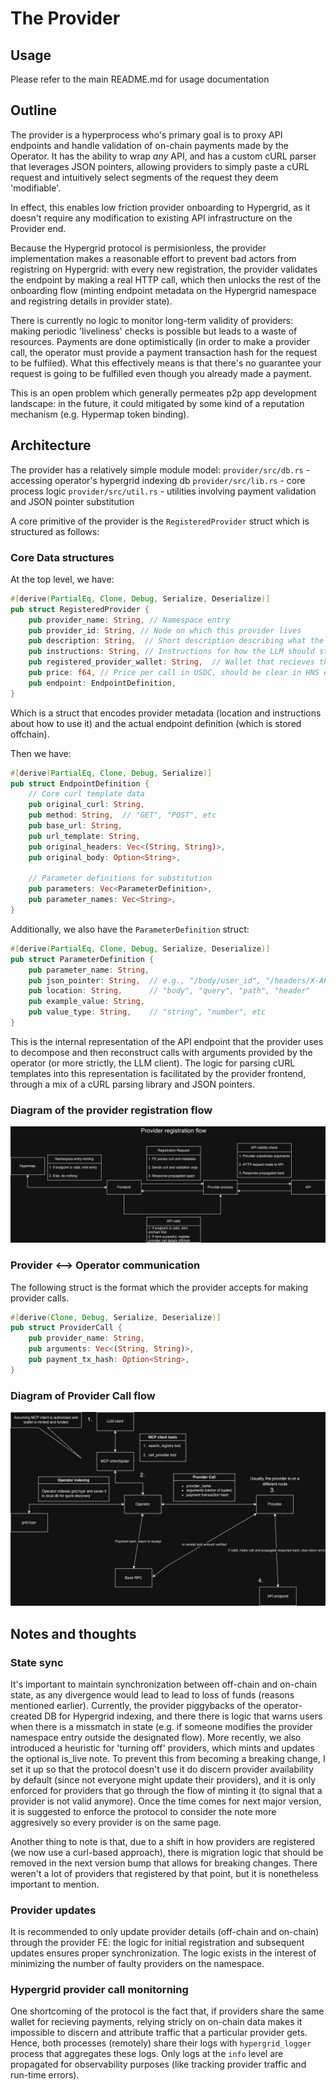 # The Provider

## Usage
Please refer to the main README.md for usage documentation

## Outline

The provider is a hyperprocess who's primary goal is to proxy API endpoints and handle validation of on-chain payments made by the Operator. It has the ability to wrap *any* API, and has a custom cURL parser that leverages JSON pointers, allowing providers to simply paste a cURL request and intuitively select segments of the request they deem 'modifiable'.

In effect, this enables low friction provider onboarding to Hypergrid, as it doesn't require any modification to existing API infrastructure on the Provider end. 

Because the Hypergrid protocol is permisionless, the provider implementation makes a reasonable effort to prevent bad actors from registring on Hypergrid: with every new registration, the provider validates the endpoint by making a real HTTP call, which then unlocks the rest of the onboarding flow (minting endpoint metadata on the Hypergrid namespace and registring details in provider state). 

There is currently no logic to monitor long-term validity of providers: making periodic 'liveliness' checks is possible but leads to a waste of resources. Payments are done optimistically (in order to make a provider call, the operator must provide a payment transaction hash for the request to be fulfiled). What this effectively means is that there's no guarantee your request is going to be fulfilled even though you already made a payment. 

This is an open problem which generally permeates p2p app development landscape: in the future, it could mitigated by some kind of a reputation mechanism (e.g. Hypermap token binding).

## Architecture
The provider has a relatively simple module model:
`provider/src/db.rs` - accessing operator's hypergrid indexing db
`provider/src/lib.rs` - core process logic 
`provider/src/util.rs` - utilities involving payment validation and JSON pointer substitution

A core primitive of the provider is the `RegisteredProvider` struct which is structured as follows:

### Core Data structures
At the top level, we have:
```rust
#[derive(PartialEq, Clone, Debug, Serialize, Deserialize)]
pub struct RegisteredProvider {
    pub provider_name: String, // Namespace entry
    pub provider_id: String, // Node on which this provider lives
    pub description: String,  // Short description describing what the provider is for
    pub instructions: String, // Instructions for how the LLM should structure arguments
    pub registered_provider_wallet: String,  // Wallet that recieves the payment
    pub price: f64, // Price per call in USDC, should be clear in HNS entry
    pub endpoint: EndpointDefinition,
}
```
Which is a struct that encodes provider metadata (location and instructions about how to use it) and the actual endpoint definition (which is stored offchain).

Then we have:
```rust
#[derive(PartialEq, Clone, Debug, Serialize)]
pub struct EndpointDefinition {
    // Core curl template data
    pub original_curl: String,
    pub method: String,  // "GET", "POST", etc
    pub base_url: String,
    pub url_template: String,
    pub original_headers: Vec<(String, String)>,
    pub original_body: Option<String>,

    // Parameter definitions for substitution
    pub parameters: Vec<ParameterDefinition>,
    pub parameter_names: Vec<String>,
}
```
Additionally, we also have the `ParameterDefinition` struct:
```rust
#[derive(PartialEq, Clone, Debug, Serialize, Deserialize)]
pub struct ParameterDefinition {
    pub parameter_name: String,
    pub json_pointer: String,  // e.g., "/body/user_id", "/headers/X-API-Key"
    pub location: String,      // "body", "query", "path", "header"
    pub example_value: String,
    pub value_type: String,    // "string", "number", etc
}
```
This is the internal representation of the API endpoint that the provider uses to decompose and then reconstruct calls with arguments provided by the operator (or more strictly, the LLM client). The logic for parsing cURL templates into this representation is facilitated by the provider frontend, through a mix of a cURL parsing library and JSON pointers.

### Diagram of the provider registration flow
![Provider Registration flow](diagrams/ProviderRegistrationFlow.jpg)

### Provider <--> Operator communication
The following struct is the format which the provider accepts for making provider calls.
```rust
#[derive(Clone, Debug, Serialize, Deserialize)]
pub struct ProviderCall {
    pub provider_name: String,
    pub arguments: Vec<(String, String)>,
    pub payment_tx_hash: Option<String>,
}
```
### Diagram of Provider Call flow
![Provider Call Flow](diagrams/ProviderCallFlow.jpg)

## Notes and thoughts
### State sync
It's important to maintain synchronization between off-chain and on-chain state, as any divergence would lead to lead to loss of funds (reasons mentioned earlier). Currently, the provider piggybacks of the operator-created DB for Hypergrid indexing, and there there is logic that warns users when there is a missmatch in state (e.g. if someone modifies the provider namespace entry outside the designated flow). More recently, we also introduced a heuristic for 'turning off' providers, which mints and updates the optional is_live note. To prevent this from becoming a breaking change, I set it up so that the protocol doesn't use it do discern provider availability by default (since not everyone might update their providers), and it is only enforced for providers that go through the flow of minting it (to signal that a provider is not valid anymore). Once the time comes for next major version, it is suggested to enforce the protocol to consider the note more aggresively so every provider is on the same page.

Another thing to note is that, due to a shift in how providers are registered (we now use a curl-based approach), there is migration logic that should be removed in the next version bump that allows for breaking changes. There weren't a lot of providers that registered by that point, but it is nonetheless important to mention.

### Provider updates
It is recommended to only update provider details (off-chain and on-chain) through the provider FE: the logic for initial registration and subsequent updates ensures proper synchronization. The logic exists in the interest of minimizing the number of faulty providers on the namespace.

### Hypergrid provider call monitorning
One shortcoming of the protocol is the fact that, if providers share the same wallet for recieving payments, relying stricly on on-chain data makes it impossible to discern and attribute traffic that a particular provider gets. Hence, both processes (remotely) share their logs with `hypergrid_logger` process that aggregates these logs. Only logs at the `info` level are propagated for observability purposes (like tracking provider traffic and run-time errors).
